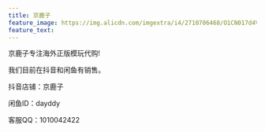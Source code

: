 ```yaml
---
title: 京鹿子
feature_image: https://img.alicdn.com/imgextra/i4/2710706468/O1CN017d4VvG1xeOV33vvOR_!!2710706468.jpg
feature_text:
---
```

<p>京鹿子专注海外正版模玩代购!</p>
<p>我们目前在抖音和闲鱼有销售。</p>
<p>抖音店铺：京鹿子</p>
<p>闲鱼ID：dayddy</p>
<p>客服QQ：1010042422</p>
